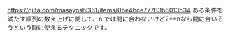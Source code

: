 https://qiita.com/masayoshi361/items/0be4bce77783b6013b34
ある条件を満たす順列の数え上げに関して、n!では間に合わないけど2**nなら間に合いそうという時に使えるテクニックです。
